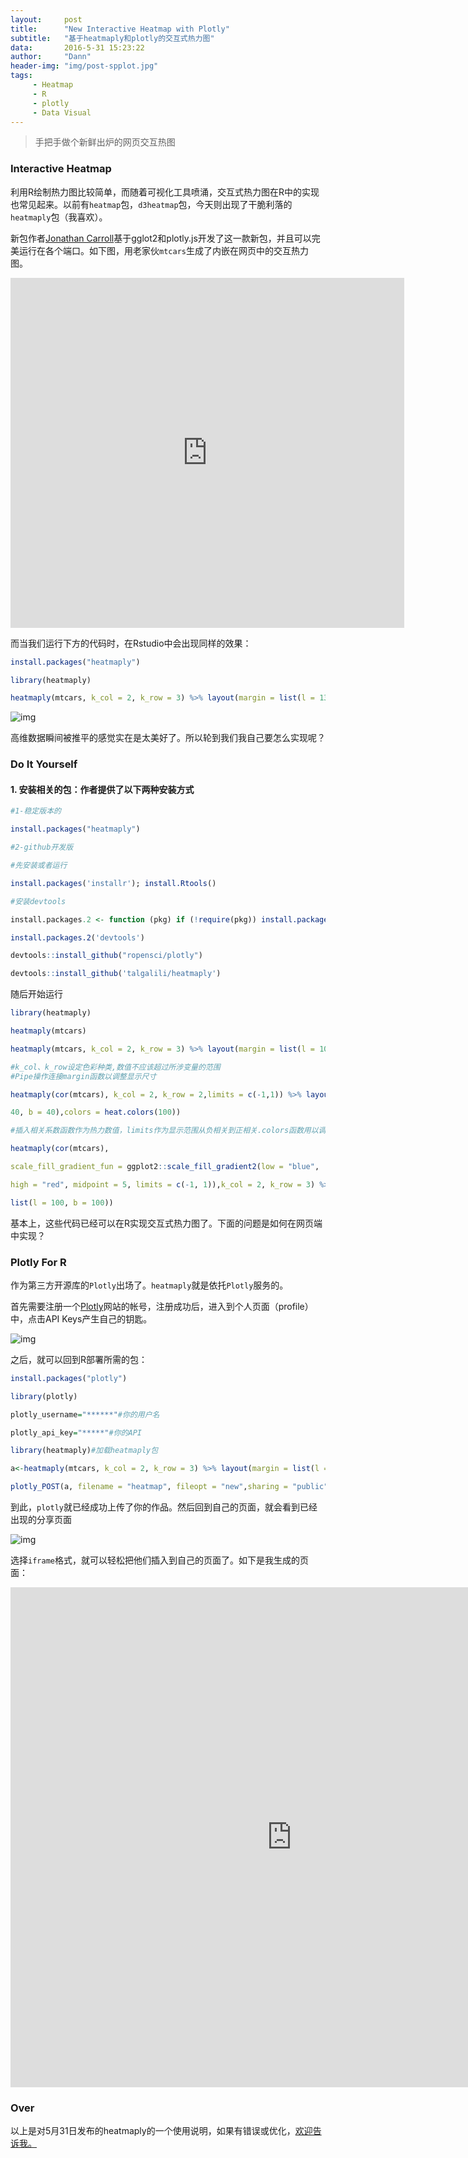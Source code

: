 ```yaml
---
layout:     post
title:      "New Interactive Heatmap with Plotly"
subtitle:   "基于heatmaply和plotly的交互式热力图"
data:       2016-5-31 15:23:22
author:     "Dann"
header-img: "img/post-spplot.jpg"
tags:
     - Heatmap
     - R
     - plotly
     - Data Visual
---
```


> 手把手做个新鲜出炉的网页交互热图

### Interactive Heatmap

利用R绘制热力图比较简单，而随着可视化工具喷涌，交互式热力图在R中的实现也常见起来。以前有`heatmap`包，`d3heatmap`包，今天则出现了干脆利落的`heatmaply`包（我喜欢）。

新包作者<a href="https://gist.github.com/jonocarroll">Jonathan Carroll</a>基于gglot2和plotly.js开发了这一款新包，并且可以完美运行在各个端口。如下图，用老家伙`mtcars`生成了内嵌在网页中的交互热力图。

<iframe src="https://plot.ly/~talgalili/23.embed" width="630" height="560" frameborder="0" scrolling="no"></iframe>

而当我们运行下方的代码时，在Rstudio中会出现同样的效果：

```r
install.packages("heatmaply")

library(heatmaply)

heatmaply(mtcars, k_col = 2, k_row = 3) %>% layout(margin = list(l = 130, b = 40))
```
![img](/img/in-post/heatmap.png)

高维数据瞬间被推平的感觉实在是太美好了。所以轮到我们我自己要怎么实现呢？

### Do It Yourself

#### 1. 安装相关的包：作者提供了以下两种安装方式
```r
#1-稳定版本的

install.packages("heatmaply") 

#2-github开发版

#先安装或者运行

install.packages('installr'); install.Rtools()

#安装devtools

install.packages.2 <- function (pkg) if (!require(pkg)) install.packages(pkg)#制定函数

install.packages.2('devtools')

devtools::install_github("ropensci/plotly") 

devtools::install_github('talgalili/heatmaply')
```
随后开始运行

```r
library(heatmaply)

heatmaply(mtcars)

heatmaply(mtcars, k_col = 2, k_row = 3) %>% layout(margin = list(l = 100, b = 100))

#k_col、k_row设定色彩种类,数值不应该超过所涉变量的范围
#Pipe操作连接margin函数以调整显示尺寸
```

```r
heatmaply(cor(mtcars), k_col = 2, k_row = 2,limits = c(-1,1)) %>% layout(margin = list(l =

40, b = 40),colors = heat.colors(100))

#插入相关系数函数作为热力数值，limits作为显示范围从负相关到正相关.colors函数用以调整色彩，其他命令如下

heatmaply(cor(mtcars),

scale_fill_gradient_fun = ggplot2::scale_fill_gradient2(low = "blue", 

high = "red", midpoint = 5, limits = c(-1, 1)),k_col = 2, k_row = 3) %>% layout(margin = 

list(l = 100, b = 100))
```
基本上，这些代码已经可以在R实现交互式热力图了。下面的问题是如何在网页端中实现？


### Plotly For R
作为第三方开源库的`Plotly`出场了。`heatmaply`就是依托`Plotly`服务的。

首先需要注册一个<a href="https://plot.ly">Plotly</a>网站的帐号，注册成功后，进入到个人页面（profile）中，点击API Keys产生自己的钥匙。

![img](/img/in-post/plotlyapi.png)

之后，就可以回到R部署所需的包：

```r
install.packages("plotly")

library(plotly)

plotly_username="******"#你的用户名

plotly_api_key="*****"#你的API

library(heatmaply)#加载heatmaply包

a<-heatmaply(mtcars, k_col = 2, k_row = 3) %>% layout(margin = list(l = 130, b = 40))

plotly_POST(a, filename = "heatmap", fileopt = "new",sharing = "public")
```
到此，`plotly`就已经成功上传了你的作品。然后回到自己的页面，就会看到已经出现的分享页面

![img](/img/in-post/plotlyshare.png)

选择`iframe`格式，就可以轻松把他们插入到自己的页面了。如下是我生成的页面：

<iframe width="900" height="800" frameborder="0" scrolling="no" src="https://plot.ly/~dannsaoyou/1.embed"></iframe>

### Over

以上是对5月31日发布的heatmaply的一个使用说明，如果有错误或优化，<a href="mailto:dannsaoyou@gmail.com">欢迎告诉我。</a>




